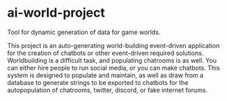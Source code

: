 # ai-world-project
Tool for dynamic generation of data for game worlds.

This project is an auto-generating world-building event-driven application for the creation of chatbots or other event-driven required solutions. Worldbuilding is a difficult task, and populating chatrooms is as well. You can either hire people to run social media, or you can make chatbots. This system is designed to populate and maintain, as well as draw from a database to generate strings to be exported to chatbots for the autopopulation of chatrooms, twitter, discord, or fake internet forums.
